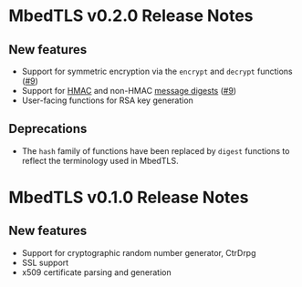 MbedTLS v0.2.0 Release Notes
=====

New features
---

* Support for symmetric encryption  via the `encrypt` and `decrypt` functions ([#9])
* Support for [HMAC] and non-HMAC [message digests] ([#9])
* User-facing functions for RSA key generation


Deprecations
---
* The `hash` family of functions have been replaced by `digest` functions to
reflect the terminology used in MbedTLS.

MbedTLS v0.1.0 Release Notes
====

New features
---
* Support for cryptographic random number generator, CtrDrpg
* SSL support
* x509 certificate parsing and generation

[#9]: https://github.com/JuliaWeb/MbedTLS.jl/issues/9
[HMAC]: https://en.wikipedia.org/wiki/Hash-based_message_authentication_code
[message digests]: https://en.wikipedia.org/wiki/Cryptographic_hash_function
